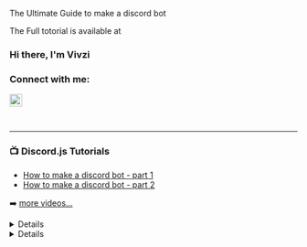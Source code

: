 The Ultimate Guide to make a discord bot

The Full totorial is available at 

### Hi there, I'm Vivzi 

### Connect with me:

[<img align="left" alt="codeSTACKr | YouTube" width="22px" src="https://cdn.jsdelivr.net/npm/simple-icons@v3/icons/youtube.svg" />][youtube]

<br />
<br />
<br />

---

### 📺 Discord.js Tutorials

<!-- YOUTUBE:START -->
- [How to make a discord bot - part 1](https://www.youtube.com/watch?v=calK4DpJV8A)
- [How to make a discord bot - part 2](https://www.youtube.com/)
<!-- YOUTUBE:END -->

➡️ [more videos...](https://www.youtube.com/channel/UCB768I3kCr_ESFJud-u-VjQ)


<details>
</details>

<details>
</details>

[youtube]: https://youtube.com/https://www.youtube.com/channel/UCB768I3kCr_ESFJud-u-VjQ

